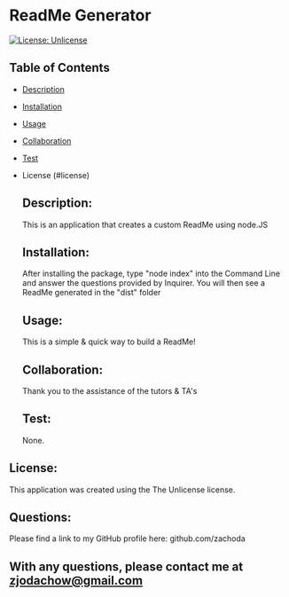 # ReadMe Generator 
  [![License: Unlicense](https://img.shields.io/badge/license-Unlicense-blue.svg)](http://unlicense.org/)


## Table of Contents


* [Description](#description)
* [Installation](#installation)
* [Usage](#usage)
* [Collaboration](#collaboration)
* [Test]({t#test)
* License (#license)





  ## Description: 
  This is an application that creates a custom ReadMe using node.JS

  

  ## Installation: 
  After installing the package, type "node index" into the Command Line and answer the questions provided by Inquirer. You will then see a ReadMe generated in the "dist" folder



  ## Usage: 
  This is a simple & quick way to build a ReadMe!


  ## Collaboration:
  Thank you to the assistance of the tutors & TA's 


  ## Test: 
  None.



  ## 
## License:
This application was created using the The Unlicense license.     






  ## Questions: 
  Please find a link to my GitHub profile here: github.com/zachoda


  ## With any questions, please contact me at zjodachow@gmail.com

